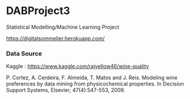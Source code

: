 # DABProject3
Statistical Modelling/Machine Learning Project

https://digitalsommelier.herokuapp.com/

### Data Source

Kaggle : https://www.kaggle.com/rajyellow46/wine-quality

P. Cortez, A. Cerdeira, F. Almeida, T. Matos and J. Reis.
Modeling wine preferences by data mining from physicochemical properties.
In Decision Support Systems, Elsevier, 47(4):547-553, 2009.
